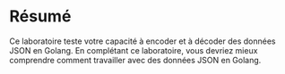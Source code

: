 # Résumé

Ce laboratoire teste votre capacité à encoder et à décoder des données JSON en Golang. En complétant ce laboratoire, vous devriez mieux comprendre comment travailler avec des données JSON en Golang.
